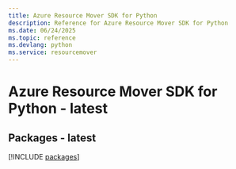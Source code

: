 ```yaml
---
title: Azure Resource Mover SDK for Python
description: Reference for Azure Resource Mover SDK for Python
ms.date: 06/24/2025
ms.topic: reference
ms.devlang: python
ms.service: resourcemover
---
```

# Azure Resource Mover SDK for Python - latest
## Packages - latest
[!INCLUDE [packages](resource-mover-index.md)]